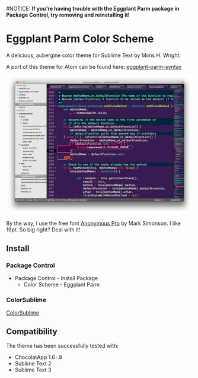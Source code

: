 #NOTICE:
**If you're having trouble with the Eggplant Parm package in Package Control, try removing and reinstalling it!**

# Eggplant Parm Color Scheme

A delicious, aubergine color theme for Sublime Text by Mims H. Wright.

A port of this theme for Atom can be found here: [eggplant-parm-syntax](https://github.com/mimshwright/eggplant-parm-syntax)

![Screenshot](./screenshot.png)

By the way, I use the free font [Anonymous Pro](http://www.marksimonson.com/fonts/view/anonymous-pro) by Mark Simonson. I like 19pt. So big right? Deal with it!

## Install

### Package Control

- Package Control - Install Package
	- Color Scheme - Eggplant Parm

### ColorSublime

[ColorSublime](http://colorsublime.com/?q=eggplant+parm)

## Compatibility

The theme has been successfully tested with:

* ChocolatApp 1.6-.9
* Sublime Text 2
* Sublime Text 3
